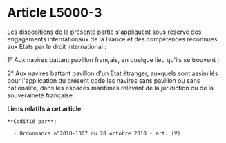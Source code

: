 # Article L5000-3

Les dispositions de la présente partie s'appliquent sous réserve des engagements internationaux de la France et des
compétences reconnues aux Etats par le droit international :

1° Aux navires battant pavillon français, en quelque lieu qu'ils se trouvent ;

2° Aux navires battant pavillon d'un Etat étranger, auxquels sont assimilés pour l'application du présent code les navires
sans pavillon ou sans nationalité, dans les espaces maritimes relevant de la juridiction ou de la souveraineté française.

**Liens relatifs à cet article**

	**Codifié par**:

	  - Ordonnance n°2010-1307 du 28 octobre 2010 - art. (V)
